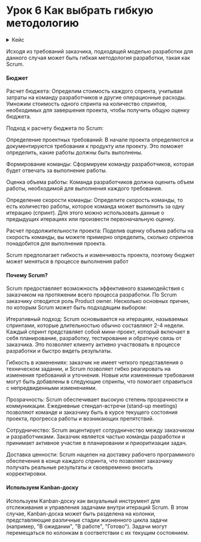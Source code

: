 # Урок 6  Как выбрать гибкую методологию

<details> 
  <summary>Кейс</summary>
Вы работаете в команде компании, которую привлекли для разработки мобильного 
приложения крупной логистической компании. С помощью этого приложения 
клиенты будут создавать заказы на перевозку грузов.

У заказчика есть требования:

— Рассчитать бюджет проекта в самом начале. Это необходимо для корректного бюджетирования
деятельности компании. Рассчитать бюджет можно примерно, оценка бюджета может уточняться
по мере разработки.
— Заказчик готов участвовать в процессе разработки.
— У заказчика есть идея, но нет чёткого представления о том, как сформировать
техническое задание. Он хочет обсудить это с вами.

Проанализируйте кейс и предложите подходящую модель разработки. Обоснуйте свой выбор.
</details>


Исходя из требований заказчика, подходящей моделью разработки для данного случая может 
быть гибкая методология разработки, такая как Scrum.

#### Бюджет

Расчет бюджета: Определим стоимость каждого спринта, 
учитывая затраты на команду разработчиков и другие операционные расходы. 
Умножим стоимость одного спринта на количество спринтов, необходимых для завершения проекта,
чтобы получить общую оценку бюджета.

Подход к расчету бюджета по Scrum:

Определение проектных требований: В начале проекта определяются и
документируются требования к продукту или проекту. 
Это поможет определить, какие работы должны быть выполнены.

Формирование команды: Сформируем команду разработчиков, 
которая будет отвечать за выполнение работы.

Оценка объема работы: Команда разработчиков должна оценить объем работы, 
необходимой для выполнения каждого требования.

Определение скорости команды: Определите скорость команды, 
то есть количество работы, которое команда может выполнить за одну итерацию (спринт).
Для этого можно использовать данные о предыдущих итерациях или произвести первоначальную оценку.

Расчет продолжительности проекта: Поделив оценку объема работы на скорость команды, 
вы можете примерно определить, сколько спринтов понадобится для выполнения проекта.

Scrum предполагает гибкость и изменчивость проекта, 
поэтому бюджет может меняться в процессе выполнения работ

#### Почему Scrum?

Scrum предоставляет возможность эффективного взаимодействия с заказчиком на протяжении 
всего процесса разработки. 
По Scrum заказчику отводится роль Product owner.
Несколько основных причин, по которым 
Scrum может быть подходящим выбором:

Итеративный подход: Scrum основывается на итерациях, называемых спринтами, 
которые длительностью обычно составляют 2-4 недели. 
Каждый спринт представляет собой мини-проект, который включает в себя планирование, 
разработку, тестирование и обратную связь от заказчика. 
Это позволяет клиенту активно участвовать в процессе разработки и быстро видеть результаты.

Гибкость в изменениях: заказчик не имеет четкого представления о техническом задании, 
и Scrum позволяет гибко реагировать на изменения требований и уточнения. 
Новые или измененные требования могут быть добавлены в следующие спринты, 
что помогает справиться с непредвиденными изменениями.

Прозрачность: Scrum обеспечивает высокую степень прозрачности и коммуникации. 
Ежедневные стендап-встречи (stand-up meetings) позволяют команде и заказчику 
быть в курсе текущего состояния проекта, прогресса работы и возникающих препятствий.

Сотрудничество: Scrum акцентирует сотрудничество между заказчиком и разработчиками. 
Заказчик является частью команды разработки и принимает активное участие в 
планировании и приоритизации задач.

Доставка ценности: Scrum нацелен на доставку рабочего программного обеспечения 
в конце каждого спринта, что позволяет заказчику получать реальные результаты 
и своевременно вносить корректировки.

#### Используем Kanban-доску

Используем Kanban-доску как визуальный инструмент для отслеживания и
управления задачами внутри итераций Scrum. 
В этом случае, Kanban-доска может быть разделена на колонки, 
представляющие различные стадии жизненного цикла задачи 
(например, "В ожидании", "В работе", "Готово"). 
Задачи могут перемещаться по колонкам в соответствии с их текущим состоянием.
